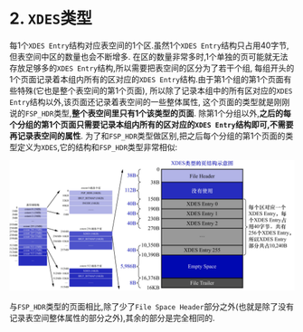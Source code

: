 # 2. `XDES`类型

每1个`XDES Entry`结构对应表空间的1个区.虽然1个`XDES Entry`结构只占用40字节,但表空间中区的数量也会不断增多.
在区的数量非常多时,1个单独的页可能就无法存放足够多的`XDES Entry`结构,所以需要把表空间的区分为了若干个组,
每组开头的1个页面记录着本组内所有的区对应的`XDES Entry`结构.由于第1个组的第1个页面有些特殊(它也是整个表空间的第1个页面),
所以除了记录本组中的所有区对应的`XDES Entry`结构以外,该页面还记录着表空间的一些整体属性,
这个页面的类型就是刚刚说的`FSP_HDR`类型,**整个表空间里只有1个该类型的页面**.
除第1个分组以外,**之后的每个分组的第1个页面只需要记录本组内所有的区对应的`XDES Entry`结构即可,不需要再记录表空间的属性**.
为了和`FSP_HDR`类型做区别,把之后每个分组的第1个页面的类型定义为`XDES`,它的结构和`FSP_HDR`类型非常相似:

![XDES类型的页结构示意图](./img/XDES类型的页结构示意图.jpg)

与`FSP_HDR`类型的页面相比,除了少了`File Space Header`部分之外(也就是除了没有记录表空间整体属性的部分之外),其余的部分是完全相同的.
